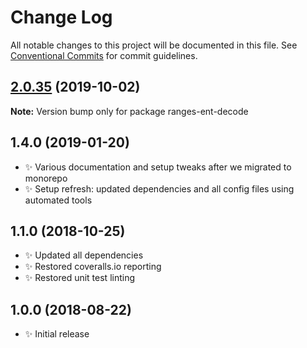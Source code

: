 # Change Log

All notable changes to this project will be documented in this file.
See [Conventional Commits](https://conventionalcommits.org) for commit guidelines.

## [2.0.35](https://gitlab.com/codsen/codsen/compare/ranges-ent-decode@2.0.34...ranges-ent-decode@2.0.35) (2019-10-02)

**Note:** Version bump only for package ranges-ent-decode





## 1.4.0 (2019-01-20)

- ✨ Various documentation and setup tweaks after we migrated to monorepo
- ✨ Setup refresh: updated dependencies and all config files using automated tools

## 1.1.0 (2018-10-25)

- ✨ Updated all dependencies
- ✨ Restored coveralls.io reporting
- ✨ Restored unit test linting

## 1.0.0 (2018-08-22)

- ✨ Initial release
